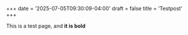 +++
date = '2025-07-05T09:30:09-04:00'
draft = false
title = 'Testpost'
+++

This is a test page, and **it is bold**